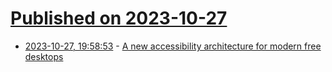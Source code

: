 # [Published on 2023-10-27](index.md)

* [2023-10-27, 19:58:53](https://lobste.rs/s/8nplmv/new_accessibility_architecture_for) - [A new accessibility architecture for modern free desktops](https://blogs.gnome.org/a11y/2023/10/27/a-new-accessibility-architecture-for-modern-free-desktops/)
